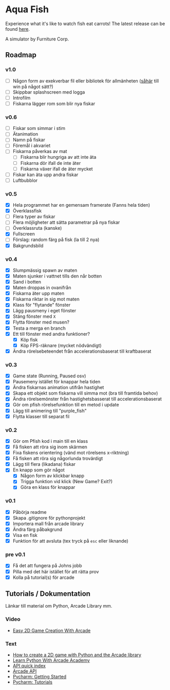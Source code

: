 # Aqua Fish

Experience what it's like to watch fish eat carrots! The latest release can be found [here](https://github.com/owlnical/fc-aqua-fish/releases).

A simulator by Furniture Corp.

## Roadmap

### v1.0

- [ ] Någon form av exekverbar fil eller bibliotek för allmänheten ([såhär](http://arcade.academy/examples/pyinstaller.html) till win på något sätt?)
- [ ] Skippbar splashscreen med logga
- [ ] Introfilm
- [ ] Fiskarna lägger rom som blir nya fiskar

### v0.6
- [ ] Fiskar som simmar i stim
- [ ] Ätanimation
- [ ] Namn på fiskar
- [ ] Föremål i akvariet
- [ ] Fiskarna påverkas av mat
  -[ ] Fiskarna blir hungriga av att inte äta
  -[ ] Fiskarna dör ifall de inte äter
  -[ ] Fiskarna växer ifall de äter mycket
- [ ] Fiskar kan äta upp andra fiskar
- [ ] Luftbubblor

### v0.5

- [x] Hela programmet har en gemensam framerate (Fanns hela tiden)
- [x] Överklassfisk
- [ ] Flera typer av fiskar
- [ ] Flera möjligheter att sätta parametrar på nya fiskar
- [ ] Överklassruta (kanske)
- [x] Fullscreen
- [ ] Förslag: random färg på fisk (la till 2 nya)
- [x] Bakgrundsbild

### v0.4

- [x] Slumpmässig spawn av maten
- [x] Maten sjunker i vattnet tills den når botten
- [x] Sand i botten
- [x] Maten droppas in ovanifrån
- [x] Fiskarna äter upp maten
- [x] Fiskarna riktar in sig mot maten
- [x] Klass för "flytande" fönster
- [x] Lägg pausmeny i eget fönster
- [x] Stäng fönster med `X`
- [x] Flytta fönster med musen?
- [x] Testa a merga en branch
- [x] Ett till fönster med andra funktioner?
  - [x] Köp fisk
  - [x] Köp FPS-räknare (mycket nödvändigt)
- [x] Ändra rörelsebeteendet från accelerationsbaserat till kraftbaserat

### v0.3

- [x] Game state (Running, Paused osv)
- [x] Pausemeny istället för knappar hela tiden
- [x] Ändra fiskarnas animation utifrån hastighet
- [x] Skapa ett objekt som fiskarna vill simma mot (bra till framtida behov)
- [x] Ändra rörelsemönster från hastighetsbasserat till accelerationsbaserat
- [x] Gör om pfish rörelsefunktion till en metod i update
- [x] Lägg till animering till "purple_fish"
- [x] Flytta klasser till separat fil

### v0.2
- [x] Gör om Pfish kod i main till en klass
- [x] Få fisken att röra sig inom skärmen
- [x] Fixa fiskens orientering (vänd mot rörelsens x-riktning)
- [x] Få fisken att röra sig någorlunda trovärdigt
- [x] Lägg till flera (likadana) fiskar
- [x] En knapp som gör något
  - [x] Någon form av klickbar knapp
  - [x] Trigga funktion vid klick (New Game? Exit?)
  - [x] Göra en klass för knappar

### v0.1

- [x] Påbörja readme
- [x] Skapa .gitignore för pythonprojekt
- [x] Importera mall från arcade library
- [x] Ändra färg påbakgrund
- [x] Visa en fisk
- [x] Funktion för att avsluta (tex tryck på `esc` eller liknande)

### pre v0.1

- [x] Få det att fungera på Johns jobb
- [x] Pilla med det här istället för att rätta prov
- [x] Kolla på tutorial(s) för arcade

## Tutorials / Dokumentation

Länkar till material om Python, Arcade Library mm.

### Video

- [Easy 2D Game Creation With Arcade](https://www.youtube.com/watch?v=8InKwiysVIk)

### Text

- [How to create a 2D game with Python and the Arcade library](https://opensource.com/article/18/4/easy-2d-game-creation-python-and-arcade)
- [Learn Python With Arcade Academy](https://arcade-book.readthedocs.io/en/latest/)
- [API quick index](http://arcade.academy/quick_index.html)
- [Arcade API](http://arcade.academy/arcade.html)
- [Pycharm: Getting Started](https://confluence.jetbrains.com/display/PYH/Getting+Started+with+PyCharm)
- [Pycharm: Tutorials](https://confluence.jetbrains.com/display/PYH/PyCharm+Tutorials)
